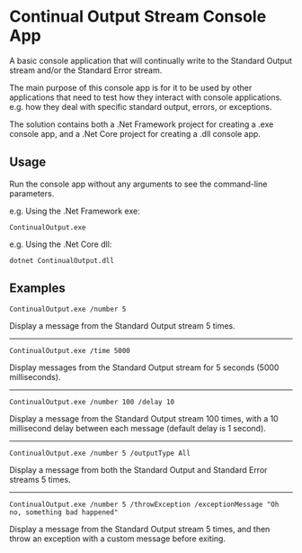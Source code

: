 # Continual Output Stream Console App

A basic console application that will continually write to the Standard Output stream and/or the Standard Error stream.

The main purpose of this console app is for it to be used by other applications that need to test how they interact with console applications. e.g. how they deal with specific standard output, errors, or exceptions.

The solution contains both a .Net Framework project for creating a .exe console app, and a .Net Core project for creating a .dll console app.

## Usage

Run the console app without any arguments to see the command-line parameters.

e.g. Using the .Net Framework exe:

```Cmd
ContinualOutput.exe
```

e.g. Using the .Net Core dll:

```Cmd
dotnet ContinualOutput.dll
```

## Examples

```Cmd
ContinualOutput.exe /number 5
```

Display a message from the Standard Output stream 5 times.

---

```Cmd
ContinualOutput.exe /time 5000
```

Display messages from the Standard Output stream for 5 seconds (5000 milliseconds).

---

```Cmd
ContinualOutput.exe /number 100 /delay 10
```

Display a message from the Standard Output stream 100 times, with a 10 millisecond delay between each message (default delay is 1 second).

---

```Cmd
ContinualOutput.exe /number 5 /outputType All
```

Display a message from both the Standard Output and Standard Error streams 5 times.

---

```Cmd
ContinualOutput.exe /number 5 /throwException /exceptionMessage "Oh no, something bad happened"
```

Display a message from the Standard Output stream 5 times, and then throw an exception with a custom message before exiting.